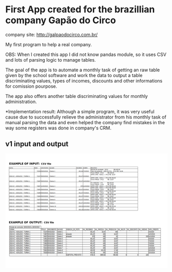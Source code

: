 # First App created for the brazillian company Gapão do Circo
company site: http://galpaodocirco.com.br/

My first program to help a real company.

OBS: When I created this app I did not know pandas module, so it uses CSV and lots of parsing logic to manage tables.

The goal of the app is to automate a monthly task of getting an raw table given by the school software and work the data to output a table discriminating values, types of incomes, discounts and other informations for comission pourpose.

The app also offers another table discriminating values for monthly administration.

*Implementation result: Although a simple program, it was very useful cause due to successfully relieve the administrator from his monthly task of manual parsing the data and even helped the company find mistakes in the way some registers was done in company's CRM.

## v1 input and output
![input and output example](https://github.com/dariodinizg/galpao/blob/master/v1/Input%20and%20output%20example.png)
